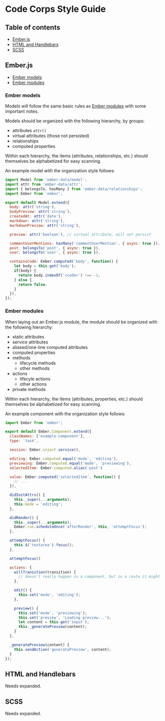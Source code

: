 # Code Corps Style Guide

## Table of contents

+ [Ember.js](#ember.js)
+ [HTML and Handlebars](#html-and-handlebars)
+ [SCSS](#scss)

## Ember.js

+ [Ember models](#ember-models)
+ [Ember modules](#ember-modules)

### Ember models

Models will follow the same basic rules as [Ember modules](#ember-modules) with some important notes.

Models should be organized with the following hierarchy, by groups:

* attributes `attr()`
* virtual attributes (those not persisted)
* relationships
* computed properties

Within each hierarchy, the items (attributes, relationships, etc.) should themselves be alphabetized for easy scanning.

An example model with the organization style follows:

```js
import Model from 'ember-data/model';
import attr from 'ember-data/attr';
import { belongsTo, hasMany } from 'ember-data/relationships';
import Ember from 'ember';

export default Model.extend({
  body: attr('string'),
  bodyPreview: attr('string'),
  createdAt: attr('date'),
  markdown: attr('string'),
  markdownPreview: attr('string'),

  preview: attr('boolean'), // virtual attribute, will not persist

  commentUserMentions: hasMany('commentUserMention', { async: true }),
  post: belongsTo('post', { async: true }),
  user: belongsTo('user', { async: true }),

  containsCode: Ember.computed('body', function() {
    let body = this.get('body');
    if(body) {
      return body.indexOf('<code>') !== -1;
    } else {
      return false;
    }
  }),
});
```

### Ember modules

When laying out an Ember.js module, the module should be organized with the following hierarchy:

* static attributes
* service attributes
* aliased/one-line computed attributes
* computed properties
* methods
  * lifecycle methods
  * other methods
* actions
  * lifecyle actions
  * other actions
* private methods

Within each hierarchy, the items (attributes, properties, etc.) should themselves be alphabetized for easy scanning.

An example component with the organization style follows:

```js
import Ember from 'ember';

export default Ember.Component.extend({
  classNames: ['example-component'],
  type: 'task',

  session: Ember.inject.service(),

  editing: Ember.computed.equal('mode', 'editing'),
  previewing: Ember.computed.equal('mode', 'previewing'),
  selectedItem: Ember.computed.alias('post')

  value: Ember.computed('selectedItem', function() {
    // ...
  }),

  didInitAttrs() {
    this._super(...arguments);
    this.mode = 'editing';
  },

  didRender() {
    this._super(...arguments);
    Ember.run.scheduleOnce('afterRender', this, 'attemptFocus');
  },

  attemptFocus() {
    this.$('textarea').focus();
  },

  attemptFocus()

  actions: {
    willTransition(transition) {
      // doesn't really happen in a component, but in a route it might
    },

    edit() {
      this.set('mode', 'editing');
    },

    preview() {
      this.set('mode', 'previewing');
      this.set('preview', 'Loading preview...');
      let content = this.get('input');
      this._generatePreview(content);
    }
  },

  _generatePreview(content) {
    this.sendAction('generatePreview', content);
  }
});
```

## HTML and Handlebars

Needs expanded.

## SCSS

Needs expanded.
